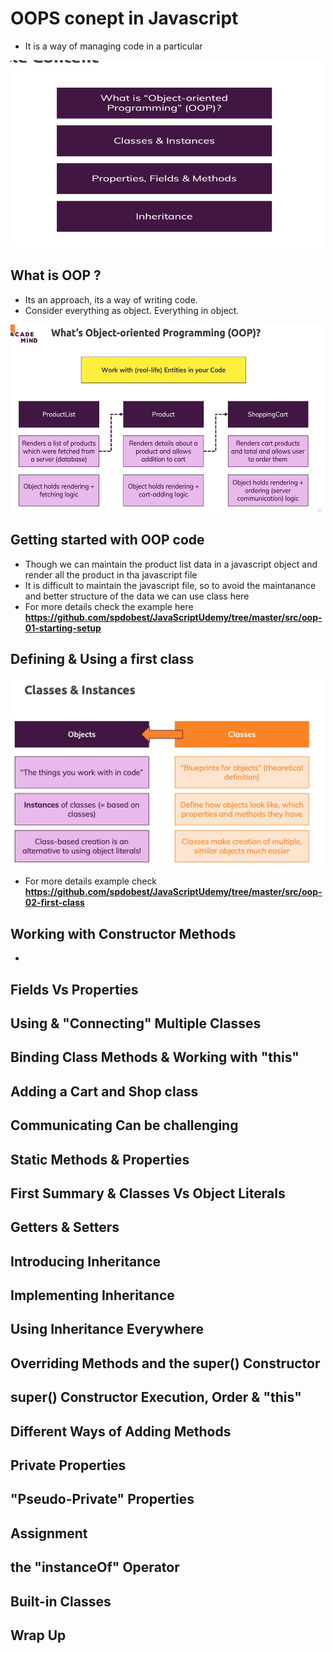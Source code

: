 # OOPS conept in Javascript
- It is a way of managing code in a particular 
 <img src="https://github.com/spdobest/JavaScriptUdemy/blob/master/ReadMe/images/oops1.png" width="500" height="300" /> 

## What is OOP ?
- Its an approach, its a way of writing code.
- Consider everything as object. Everything in object.
 <img src="https://github.com/spdobest/JavaScriptUdemy/blob/master/ReadMe/images/whatIs_oop.png" width="500" height="300" />  

## Getting started with OOP code
- Though we can maintain the product list data in a javascript object and render all the product in tha javascript file
- It is difficult to maintain the javascript file, so to avoid the maintanance and better structure of the data we can use class here
- For more details check the example here **https://github.com/spdobest/JavaScriptUdemy/tree/master/src/oop-01-starting-setup**
## Defining & Using a first class
 <img src="https://github.com/spdobest/JavaScriptUdemy/blob/master/ReadMe/images/oopsClass1.png" width="500" height="300" /> 

 - For more details example check **https://github.com/spdobest/JavaScriptUdemy/tree/master/src/oop-02-first-class**

## Working with Constructor Methods
- 
## Fields Vs Properties

## Using & "Connecting" Multiple Classes 

## Binding Class Methods & Working with "this"

## Adding a Cart and Shop class

## Communicating Can be challenging

## Static Methods & Properties

## First Summary & Classes Vs Object Literals

## Getters & Setters

## Introducing Inheritance 

## Implementing Inheritance

## Using Inheritance Everywhere

## Overriding Methods and the super() Constructor

## super() Constructor Execution, Order & "this"

## Different Ways of Adding Methods

## Private Properties

## "Pseudo-Private" Properties

## Assignment

## the "instanceOf" Operator

## Built-in Classes

## Wrap Up

